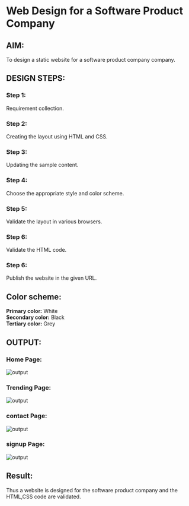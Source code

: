 # Web Design for a Software Product Company

## AIM:

To design a static website for a software product company company.

## DESIGN STEPS:

### Step 1:

Requirement collection.

### Step 2:

Creating the layout using HTML and CSS.

### Step 3:

Updating the sample content.

### Step 4:

Choose the appropriate style and color scheme.

### Step 5:

Validate the layout in various browsers.

### Step 6:

Validate the HTML code.

### Step 6:

Publish the website in the given URL.

## Color scheme:
__Primary color:__ White <br />
__Secondary color:__ Black <br />
__Tertiary color:__ Grey





## OUTPUT:

### Home Page:
![output](home.png)

### Trending Page:
![output](trending.png)

### contact Page:
![output](contact.png)

### signup Page:
![output](signup.png)


## Result:

Thus a website is designed for the software product company and the HTML,CSS code are validated.
